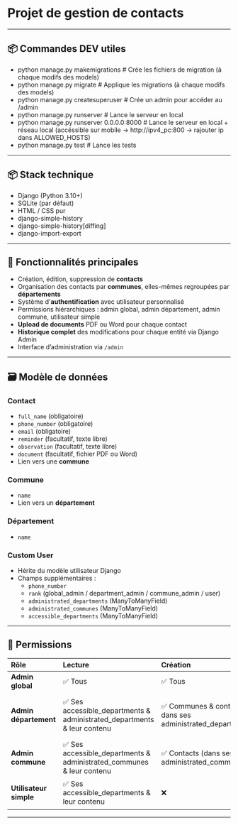 # Projet de gestion de contacts

---

## 📦 Commandes DEV utiles

- python manage.py makemigrations           # Crée les fichiers de migration (à chaque modifs des models)
- python manage.py migrate                  # Applique les migrations (à chaque modifs des models)
- python manage.py createsuperuser          # Crée un admin pour accéder au /admin
- python manage.py runserver                # Lance le serveur en local
- python manage.py runserver 0.0.0.0:8000   # Lance le serveur en local + réseau local (accéssible sur mobile -> http://ipv4_pc:800 -> rajouter ip dans ALLOWED_HOSTS)
- python manage.py test                     # Lance les tests

---

## 📦 Stack technique

- Django (Python 3.10+)
- SQLite (par défaut)
- HTML / CSS pur
- django-simple-history
- django-simple-history[diffing]
- django-import-export

---

## 🧠 Fonctionnalités principales

- Création, édition, suppression de **contacts**
- Organisation des contacts par **communes**, elles-mêmes regroupées par **départements**
- Système d'**authentification** avec utilisateur personnalisé
- Permissions hiérarchiques : admin global, admin département, admin commune, utilisateur simple
- **Upload de documents** PDF ou Word pour chaque contact
- **Historique complet** des modifications pour chaque entité via Django Admin
- Interface d’administration via `/admin`

---

## 🗃️ Modèle de données

### Contact

- `full_name` (obligatoire)
- `phone_number` (obligatoire)
- `email` (obligatoire)
- `reminder` (facultatif, texte libre)
- `observation` (facultatif, texte libre)
- `document` (facultatif, fichier PDF ou Word)
- Lien vers une **commune**

### Commune

- `name`
- Lien vers un **département**

### Département

- `name`

### Custom User

- Hérite du modèle utilisateur Django
- Champs supplémentaires :
  - `phone_number`
  - `rank` (global_admin / department_admin / commune_admin / user)
  - `administrated_departments` (ManyToManyField)
  - `administrated_communes` (ManyToManyField)
  - `accessible_departments` (ManyToManyField)

---

## 🔐 Permissions

| Rôle                        | Lecture                                                                  | Création                                                    | Modification                                                                                | Suppression                                                                                 |
| :--------------------------- | :----------------------------------------------------------------------- | :----------------------------------------------------------- | :------------------------------------------------------------------------------------------ | :------------------------------------------------------------------------------------------ |
| **Admin global**       | ✅ Tous                                                                  | ✅ Tous                                                      | ✅ Tous                                                                                     | ✅ Tous                                                                                     |
| **Admin département** | ✅ Ses accessible_departments & administrated_departments & leur contenu | ✅ Communes & contacts ( dans ses administrated_departments) | ✅ Communes & contacts (dans ses administrated_departments) & ses administrated_departments | ✅ Communes & contacts (dans ses administrated_departments) & ses administrated_departments |
| **Admin commune**      | ✅ Ses accessible_departments & administrated_communes & leur contenu    | ✅ Contacts (dans ses administrated_communes)                | ✅ Contacts (dans ses administrated_communes) & ses administrated_communes                  | ✅ Contacts (dans ses administrated_communes) & ses administrated_communes                  |
| **Utilisateur simple** | ✅ Ses accessible_departments & leur contenu                             | ❌                                                           | ☑️ Peut modifier observation, reminder et document des contacts                           | ❌                                                                                          |

---
